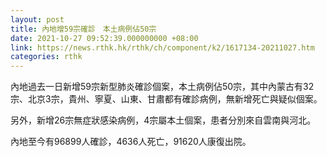 ```yaml
---
layout: post
title: 內地增59宗確診　本土病例佔50宗
date: 2021-10-27 09:52:39.000000000 +08:00
link: https://news.rthk.hk/rthk/ch/component/k2/1617134-20211027.htm
categories: rthk
---
```


內地過去一日新增59宗新型肺炎確診個案，本土病例佔50宗，其中內蒙古有32宗、北京3宗，貴州、寧夏、山東、甘肅都有確診病例，無新增死亡與疑似個案。

另外，新增26宗無症狀感染病例，4宗屬本土個案，患者分別來自雲南與河北。

內地至今有96899人確診，4636人死亡，91620人康復出院。
